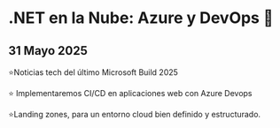 # .NET en la Nube: Azure y DevOps 🚀

## 31 Mayo 2025

​⭐Noticias tech del último Microsoft Build 2025

​⭐ Implementaremos CI/CD en aplicaciones web con Azure Devops

​⭐Landing zones, para un entorno cloud bien definido y estructurado.
